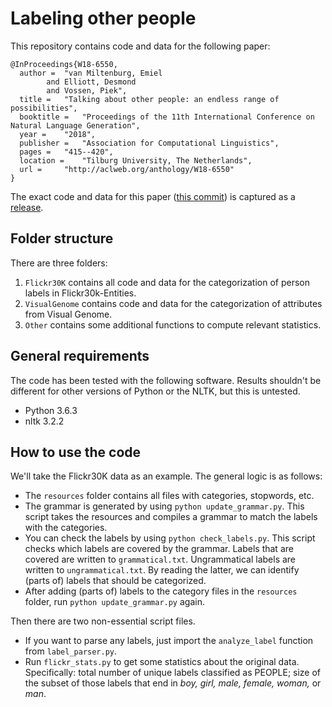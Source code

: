 # Labeling other people

This repository contains code and data for the following paper:

```
@InProceedings{W18-6550,
  author = 	"van Miltenburg, Emiel
		and Elliott, Desmond
		and Vossen, Piek",
  title = 	"Talking about other people: an endless range of possibilities",
  booktitle = 	"Proceedings of the 11th International Conference on Natural Language Generation",
  year = 	"2018",
  publisher = 	"Association for Computational Linguistics",
  pages = 	"415--420",
  location = 	"Tilburg University, The Netherlands",
  url = 	"http://aclweb.org/anthology/W18-6550"
}
```

The exact code and data for this paper ([this commit](https://github.com/evanmiltenburg/LabelingPeople/commit/37e4cb653c06227a96aaffbf4d3e47064540cbfa)) is captured as a [release](https://github.com/evanmiltenburg/LabelingPeople/releases).

## Folder structure

There are three folders:

1. `Flickr30K` contains all code and data for the categorization of person labels in Flickr30k-Entities.
2. `VisualGenome` contains code and data for the categorization of attributes from Visual Genome.
3. `Other` contains some additional functions to compute relevant statistics.

## General requirements

The code has been tested with the following software. Results shouldn't be different
for other versions of Python or the NLTK, but this is untested.

* Python 3.6.3
* nltk 3.2.2

## How to use the code

We'll take the Flickr30K data as an example. The general logic is as follows:

* The `resources` folder contains all files with categories, stopwords, etc.
* The grammar is generated by using `python update_grammar.py`. This script takes the resources and compiles a grammar to match the labels with the categories.
* You can check the labels by using `python check_labels.py`. This script checks which labels are covered by the grammar. Labels that are covered are written to `grammatical.txt`. Ungrammatical labels are written to `ungrammatical.txt`. By reading the latter, we can identify (parts of) labels that should be categorized.
* After adding (parts of) labels to the category files in the `resources` folder, run `python update_grammar.py` again.

Then there are two non-essential script files.

* If you want to parse any labels, just import the `analyze_label` function from `label_parser.py`.
* Run `flickr_stats.py` to get some statistics about the original data. Specifically: total number of unique labels classified as PEOPLE; size of the subset of those labels that end in *boy, girl, male, female, woman,* or *man*.

